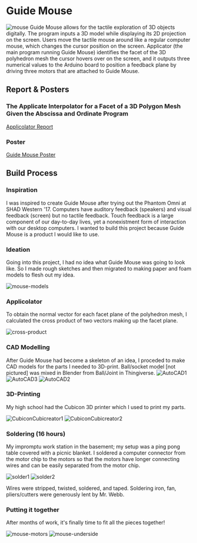 # Guide Mouse
![mouse](https://github.com/xxxzhangxxx/GuideMouse/blob/master/reports/github-images.jpg)
Guide Mouse allows for the tactile exploration of 3D objects digitally. The program inputs a 3D model while displaying its 2D projection on the screen. Users move the tactile mouse around like a regular computer mouse, which changes the cursor position on the screen. Applicator (the main program running Guide Mouse) identifies the facet of the 3D polyhedron mesh the cursor hovers over on the screen, and it outputs three numerical values to the Arduino board to position a feedback plane by driving three motors that are attached to Guide Mouse.

## Report & Posters

### The Applicate Interpolator for a Facet of a 3D Polygon Mesh Given the Abscissa and Ordinate Program

[Applicolator Report](https://github.com/xxxzhangxxx/GuideMouse/blob/master/reports/applicolatorReport.pdf)

### Poster

[Guide Mouse Poster](https://github.com/xxxzhangxxx/GuideMouse/blob/master/reports/poster.pdf)

## Build Process

### Inspiration 
I was inspired to create Guide Mouse after trying out the Phantom Omni at SHAD Western '17. 
Computers have auditory feedback (speakers) and visual feedback (screen) but no tactile feedback. Touch feedback is a large component of our day-to-day lives, yet a nonexistment form of interaction with our desktop computers. I wanted to build this project because Guide Mouse is a product I would like to use.

### Ideation
Going into this project, I had no idea what Guide Mouse was going to look like. So I made rough sketches and then migrated to making paper and foam models to flesh out my idea.

![mouse-models](https://github.com/xxxzhangxxx/GuideMouse/blob/master/reports/mouse-models.jpg)

### Applicolator
To obtain the normal vector for each facet plane of the polyhedron mesh, I calculated the cross product of two vectors making up the facet plane.

![cross-product](https://github.com/xxxzhangxxx/GuideMouse/blob/master/reports/cross-product.jpg)

### CAD Modelling
After Guide Mouse had become a skeleton of an idea, I proceded to make CAD models for the parts I needed to 3D-print. Ball/socket model [not pictured] was mixed in Blender from Ball/Joint in Thingiverse.
![AutoCAD1](https://github.com/xxxzhangxxx/GuideMouse/blob/master/reports/AutoCAD1.jpg)
![AutoCAD3](https://github.com/xxxzhangxxx/GuideMouse/blob/master/reports/AutoCAD3.jpg)
![AutoCAD2](https://github.com/xxxzhangxxx/GuideMouse/blob/master/reports/AutoCAD2.jpg)

### 3D-Printing
My high school had the Cubicon 3D printer which I used to print my parts.

![CubiconCubicreator1](https://github.com/xxxzhangxxx/GuideMouse/blob/master/reports/CubiconCubicreator1.jpg)
![CubiconCubicreator2](https://github.com/xxxzhangxxx/GuideMouse/blob/master/reports/CubiconCubicreator2.jpg)

### Soldering (16 hours)
My impromptu work station in the basement; my setup was a ping pong table covered with a picnic blanket. I soldered a computer connector from the motor chip to the motors so that the motors have longer connecting wires and can be easily separated from the motor chip.

![solder1](https://github.com/xxxzhangxxx/GuideMouse/blob/master/reports/solder1.jpg)
![solder2](https://github.com/xxxzhangxxx/GuideMouse/blob/master/reports/solder2.jpg)

Wires were stripped, twisted, soldered, and taped. Soldering iron, fan, pliers/cutters were generously lent by Mr. Webb.

### Putting it together
After months of work, it's finally time to fit all the pieces together!

![mouse-motors](https://github.com/xxxzhangxxx/GuideMouse/blob/master/reports/mouse-motors.jpg)
![mouse-underside](https://github.com/xxxzhangxxx/GuideMouse/blob/master/reports/mouse-underside.jpg)

